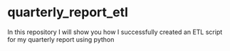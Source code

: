 # quarterly_report_etl
In this repository I will show you how I successfully created an ETL script for my quarterly report using python
